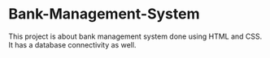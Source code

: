 # Bank-Management-System
This project is about bank management system done using HTML and CSS. It has a database connectivity as well.
